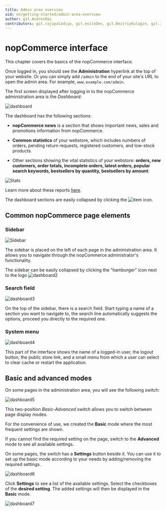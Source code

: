 ```yaml
---
title: Admin area overview
uid: en/getting-started/admin-area-overview
author: git.AndreiMaz
contributors: git.rajupaladiya, git.exileDev, git.DmitriyKulagin, git.IvanIvanIvanov, git.ivkadp
---
```


# nopCommerce interface

This chapter covers the basics of the nopCommerce interface.

Once logged in, you should see the **Administration** hyperlink at the top of your website. Or you can simply add `/admin` to the end of your site's URL to open the admin area. For example, `www.example.com/admin`.

The first screen displayed after logging in to the nopCommerce administration area is the *Dashboard*:

![dashboard](_static/admin-area-overview/dashboard.png)

The dashboard has the following sections:

* **nopCommerce news** is a section that shows important news, sales and promotions information from nopCommerce.

* **Common statistics** of your webstore, which includes numbers of orders, pending return requests, registered customers, and low-stock products.

* Other sections showing the vital statistics of your webstore: **orders, new customers, order totals, incomplete orders, latest orders, popular search keywords, bestsellers by quantity, bestsellers by amount**: 

![Stats](_static/admin-area-overview/stats.jpg)

Learn more about these reports [here](xref:en/running-your-store/reports).

The dashboard sections are easily collapsed by clicking the ![item](_static/admin-area-overview/item.png) icon.

## Common nopCommerce page elements

### Sidebar

![Sidebar](_static/admin-area-overview/sidebar.jpg)

The sidebar is placed on the left of each page in the administration area. It allows you to navigate through the nopCommerce administrator's functionality.

The sidebar can be easily collapsed by clicking the "hamburger" icon next to the logo ![dashboard2](_static/admin-area-overview/hamburger.jpg)

### Search field

![dashboard3](_static/admin-area-overview/search.jpg)

On the top of the sidebar, there is a search field. Start typing a name of a section you want to navigate to, the search line automatically suggests the options, proceed you directly to the required one.

### System menu

![dashboard4](_static/admin-area-overview/menu.jpg)

This part of the interface shows the name of a logged-in user, the logout button, the public store link, and a small menu from which a user can select to clear cache or restart the application.

## Basic and advanced modes

On some pages in the administration area, you will see the following switch:

![dashboard5](_static/admin-area-overview/dashboard5.png)

This two-position *Basic-Advanced* switch allows you to switch between page display modes.

For the convenience of use, we created the **Basic** mode where the most frequent settings are shown.

If you cannot find the required setting on the page, switch to the **Advanced** mode to see all available settings.

On some pages, the switch has a **Settings** button beside it. You can use it to set up the basic mode according to your needs by adding/removing the required settings.

![dashboard6](_static/admin-area-overview/dashboard6.png)

Click **Settings** to see a list of the available settings. Select the checkboxes of the **desired setting**. The added settings will then be displayed in the **Basic** mode.

![dashboard7](_static/admin-area-overview/dashboard7.png)

